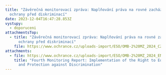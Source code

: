 ```yaml
---
title: "Závěrečná monitorovací zpráva: Naplňování práva na rovné zacházení a
  ochrany před diskriminací"
date: 2023-12-04T16:47:28.853Z
vystupy:
  - doporuceni
attachmentsTop:
  - title: "Závěrečná monitorovací zpráva: Naplňování práva na rovné zacházení a
      ochrany před diskriminací"
    file: https://www.ochrance.cz/uploads-import/ESO/OMB-2%20MZ_2024_CZ_onlaine%2005-24-1.pdf
attachments:
  - file: https://www.ochrance.cz/uploads-import/ESO/OMB-2%20MZ_2024_EN_onlaine%2005-24-1.pdf
    title: "Fourth Monitoring Report: Implementation of the Right to Equal Treatment
      and Protection against Discrimination"
---
```

